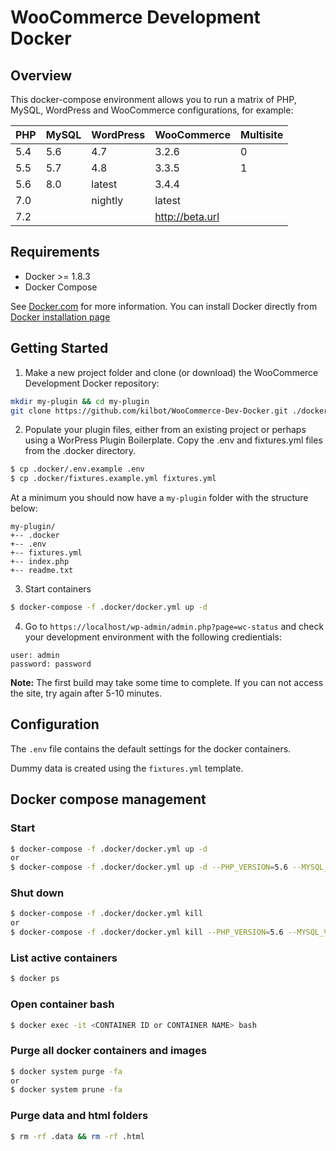 # WooCommerce Development Docker


## Overview

This docker-compose environment allows you to run a matrix of PHP, MySQL, WordPress and WooCommerce configurations, for example:

| PHP | MySQL | WordPress |   WooCommerce   | Multisite |
|-----|-------|-----------|-----------------|-----------|
| 5.4 |  5.6  |    4.7    |      3.2.6      |     0     |
| 5.5 |  5.7  |    4.8    |      3.3.5      |     1     |
| 5.6 |  8.0  |   latest  |      3.4.4      |           |
| 7.0 |       |  nightly  |      latest     |           |
| 7.2 |       |           | http://beta.url |           |

## Requirements

* Docker >= 1.8.3
* Docker Compose

See [Docker.com](https://www.docker.com/products/docker) for more information. You can install Docker directly from [Docker installation page](https://docs.docker.com/engine/installation/)


## Getting Started

1. Make a new project folder and clone (or download) the WooCommerce Development Docker repository:
```bash
mkdir my-plugin && cd my-plugin
git clone https://github.com/kilbot/WooCommerce-Dev-Docker.git ./docker
```

2. Populate your plugin files, either from an existing project or perhaps using a WorPress Plugin Boilerplate. 
Copy the .env and fixtures.yml files from the .docker directory.
```bash
$ cp .docker/.env.example .env
$ cp .docker/fixtures.example.yml fixtures.yml
```

At a minimum you should now have a `my-plugin` folder with the structure below:
```
my-plugin/
+-- .docker
+-- .env
+-- fixtures.yml
+-- index.php
+-- readme.txt
```

3. Start containers
```bash
$ docker-compose -f .docker/docker.yml up -d
```

4. Go to `https://localhost/wp-admin/admin.php?page=wc-status` and check your development environment with the following credientials:
```
user: admin
password: password
```

**Note:** The first build may take some time to complete. If you can not access the site, try again after 5-10 minutes.


## Configuration

The `.env` file contains the default settings for the docker containers. 

Dummy data is created using the `fixtures.yml` template. 


## Docker compose management

### Start
```bash
$ docker-compose -f .docker/docker.yml up -d
or
$ docker-compose -f .docker/docker.yml up -d --PHP_VERSION=5.6 --MYSQL_VERSION=5.7 --WP_VERSION=4.8 --WC_VERSION=3.4.4 --WP_MULTISITE=1
```

### Shut down
```bash
$ docker-compose -f .docker/docker.yml kill
or
$ docker-compose -f .docker/docker.yml kill --PHP_VERSION=5.6 --MYSQL_VERSION=5.7 --WP_VERSION=4.8 --WC_VERSION=3.4.4 --WP_MULTISITE=1
```

### List active containers
```bash
$ docker ps
```

### Open container bash
```bash
$ docker exec -it <CONTAINER ID or CONTAINER NAME> bash
```

### Purge all docker containers and images
```bash
$ docker system purge -fa
or
$ docker system prune -fa
```

### Purge data and html folders
```bash
$ rm -rf .data && rm -rf .html
```
